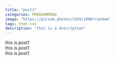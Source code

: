 ```yaml
---
title: "post1"
categories: PROGRAMMING
image: "https://picsum.photos/1920/1080?random"
tags: html css
description: "this is a description"
---
```


this is post1<br>
this is post1<br>
this is post1<br>
